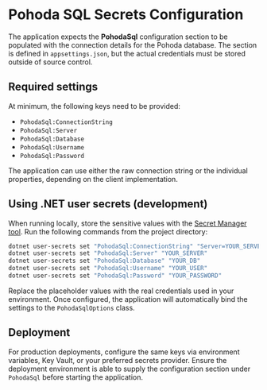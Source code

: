 # Pohoda SQL Secrets Configuration

The application expects the **PohodaSql** configuration section to be populated with the
connection details for the Pohoda database. The section is defined in
`appsettings.json`, but the actual credentials must be stored outside of source
control.

## Required settings

At minimum, the following keys need to be provided:

- `PohodaSql:ConnectionString`
- `PohodaSql:Server`
- `PohodaSql:Database`
- `PohodaSql:Username`
- `PohodaSql:Password`

The application can use either the raw connection string or the individual
properties, depending on the client implementation.

## Using .NET user secrets (development)

When running locally, store the sensitive values with the
[Secret Manager tool](https://learn.microsoft.com/aspnet/core/security/app-secrets).
Run the following commands from the project directory:

```bash
dotnet user-secrets set "PohodaSql:ConnectionString" "Server=YOUR_SERVER;Database=YOUR_DB;User=YOUR_USER;Password=YOUR_PASSWORD;"
dotnet user-secrets set "PohodaSql:Server" "YOUR_SERVER"
dotnet user-secrets set "PohodaSql:Database" "YOUR_DB"
dotnet user-secrets set "PohodaSql:Username" "YOUR_USER"
dotnet user-secrets set "PohodaSql:Password" "YOUR_PASSWORD"
```

Replace the placeholder values with the real credentials used in your
environment. Once configured, the application will automatically bind the
settings to the `PohodaSqlOptions` class.

## Deployment

For production deployments, configure the same keys via environment variables,
Key Vault, or your preferred secrets provider. Ensure the deployment environment
is able to supply the configuration section under `PohodaSql` before starting
the application.
